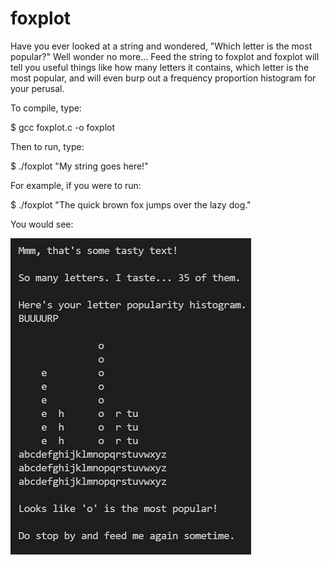 # foxplot

Have you ever looked at a string and wondered, "Which letter is the most popular?" Well wonder no more... Feed the string to foxplot and foxplot will tell you useful things like how many letters it contains, which letter is the most popular, and will even burp out a frequency proportion histogram for your perusal.

To compile, type:

$ gcc foxplot.c -o foxplot

Then to run, type:

$ ./foxplot "My string goes here!"

For example, if you were to run:

$ ./foxplot "The quick brown fox jumps over the lazy dog."

You would see:

![Example1](example1.jpg?raw=true "Quick Brown Fox Screenshot")
